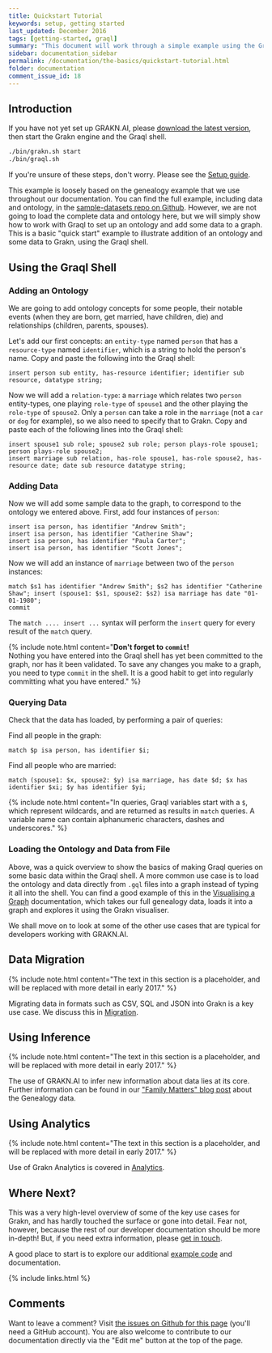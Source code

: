 ```yaml
---
title: Quickstart Tutorial
keywords: setup, getting started
last_updated: December 2016
tags: [getting-started, graql]
summary: "This document will work through a simple example using the Graql shell to show how to get started with GRAKN.AI."
sidebar: documentation_sidebar
permalink: /documentation/the-basics/quickstart-tutorial.html
folder: documentation
comment_issue_id: 18
---
```


## Introduction
If you have not yet set up GRAKN.AI, please [download the latest version](../resources/downloads.html), then start the Grakn engine and the Graql shell.

```bash
./bin/grakn.sh start
./bin/graql.sh
```

If you're unsure of these steps, don't worry. Please see the [Setup guide](../get-started/setup-guide.html).

This example is loosely based on the genealogy example that we use throughout our documentation. You can find the full example, including data and ontology, in the [sample-datasets repo on Github](https://github.com/graknlabs/sample-datasets/tree/master/genealogy-graph). However, we are not going to load the complete data and ontology here, but we will simply show how to work with Graql to set up an ontology and add some data to a graph. This is a basic "quick start" example to illustrate addition of an ontology and some data to Grakn, using the Graql shell. 

## Using the Graql Shell

### Adding an Ontology

We are going to add ontology concepts for some people, their notable events (when they are born, get married, have children, die) and relationships (children, parents, spouses). 

Let's add our first concepts: an `entity-type` named `person` that has a `resource-type` named `identifier`, which is a string to hold the person's name. 
Copy and paste the following into the Graql shell:

```graql
insert person sub entity, has-resource identifier; identifier sub resource, datatype string;
```

Now we will add a `relation-type`: a `marriage` which relates two `person` entity-types, one playing `role-type` of `spouse1` and the other playing the `role-type` of `spouse2`.  Only a `person` can take a role in the `marriage` (not a `car` or `dog` for example), so we also need to specify that to Grakn. Copy and paste each of the following lines into the Graql shell:

```graql
insert spouse1 sub role; spouse2 sub role; person plays-role spouse1; person plays-role spouse2;
insert marriage sub relation, has-role spouse1, has-role spouse2, has-resource date; date sub resource datatype string;
```

### Adding Data

Now we will add some sample data to the graph, to correspond to the ontology we entered above. First, add four instances of `person`:

```graql
insert isa person, has identifier "Andrew Smith";
insert isa person, has identifier "Catherine Shaw";
insert isa person, has identifier "Paula Carter";
insert isa person, has identifier "Scott Jones";
```

Now we will add an instance of `marriage` between two of the `person` instances:

```graql
match $s1 has identifier "Andrew Smith"; $s2 has identifier "Catherine Shaw"; insert (spouse1: $s1, spouse2: $s2) isa marriage has date "01-01-1980";
commit
```

The `match .... insert ...` syntax will perform the `insert` query for every result of the `match` query.


{% include note.html content="<b>Don't forget to `commit`!</b> <br /> Nothing you have entered into the Graql shell has yet been committed to the graph, nor has it been validated. To save any changes you make to a graph, you need to type `commit` in the shell. It is a good habit to get into regularly committing what you have entered." %}

### Querying Data
Check that the data has loaded, by performing a pair of queries:

Find all people in the graph:
```graql
match $p isa person, has identifier $i;
```

Find all people who are married:
```
match (spouse1: $x, spouse2: $y) isa marriage, has date $d; $x has identifier $xi; $y has identifier $yi;  
```

{% include note.html content="In queries, Graql variables start with a `$`, which represent wildcards, and are returned as results in `match` queries. A variable name can contain alphanumeric characters, dashes and underscores." %}

### Loading the Ontology and Data from File

Above, was a quick overview to show the basics of making Graql queries on some basic data within the Graql shell. A more common use case is to load the ontology and data directly from `.gql` files into a graph instead of typing it all into the shell. You can find a good example of this in the [Visualising a Graph](./visualiser.html) documentation, which takes our full genealogy data, loads it into a graph and explores it using the Grakn visualiser.

We shall move on to look at some of the other use cases that are typical for developers working with GRAKN.AI.

## Data Migration

{% include note.html content="The text in this section is a placeholder, and will be replaced with more detail in early 2017." %}

Migrating data in formats such as CSV, SQL and JSON into Grakn is a key use case. We discuss this in [Migration](../migration/migration.html).

## Using Inference

{% include note.html content="The text in this section is a placeholder, and will be replaced with more detail in early 2017." %}

The use of GRAKN.AI to infer new information about data lies at its core. Further information can be found in our ["Family Matters" blog post](https://blog.grakn.ai/family-matters-1bb639396a24#.525ozq2zy) about the Genealogy data.

## Using Analytics

{% include note.html content="The text in this section is a placeholder, and will be replaced with more detail in early 2017." %}

Use of Grakn Analytics is covered in [Analytics](../graql-analytics/analytics-overview.html).


## Where Next?

This was a very high-level overview of some of the key use cases for Grakn, and has hardly touched the surface or gone into detail. Fear not, however, because 
the rest of our developer documentation should be more in-depth! But, if you need extra information, please [get in touch](https://grakn.ai/community.html).

A good place to start is to explore our additional [example code](../examples/examples.html) and documentation. 

{% include links.html %}

## Comments
Want to leave a comment? Visit <a href="https://github.com/graknlabs/docs/issues/18" target="_blank">the issues on Github for this page</a> (you'll need a GitHub account). You are also welcome to contribute to our documentation directly via the "Edit me" button at the top of the page.
